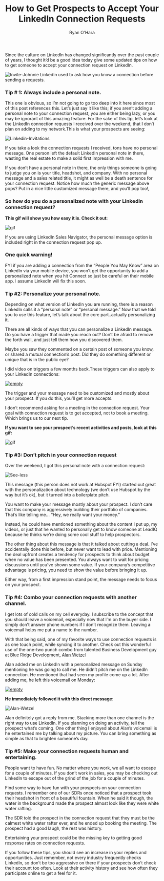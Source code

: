 ﻿---
layout: blog
title: How to Get Prospects to Accept Your LinkedIn Connection Requests
description: Remember when adding strangers on LinkedIn was frowned upon? If we flashback to just a couple of years ago, LinkedIn used to require you disclose why you are adding someone on LinkedIn. Today, with Sales Navigator becoming the standard way people research their prospects, LinkedIn doesn’t ask you how you know a connection when you make a request
coverImage: img/add-on-linkedin.png
publishDate: Jul 10, 2018

author: Ryan O'Hara
authorProfile: Ryan O'Hara has been an early employee at several startups helping them with marketing and prospecting tactics, including Dyn who was acquired by Oracle for $600+ million in 2016. He's had prospecting campaigns featured in Fortune, Mashable, and TheNextWeb. Ryan specializes in branding, business development, prospecting, and coaching people on how to make good digital first impressions. He also mentors two accelerators, The Iron Yard and The Alpha Loft, and hosts The Prospecting Podcast.
authorImage: img/Ryan-OHara-Headshot.png
---

Since the culture on LinkedIn has changed significantly over the past couple of years, I thought it’d be a good idea today give some updated tips on how to get someone to accept your connection request on LinkedIn.

![Invite-Johnnie](/img/Invite-Johnnie.png) LinkedIn used to ask how you know a connection before sending a requests.

### Tip # 1: Always include a personal note.

This one is obvious, so I’m not going to go too deep into it here since most of this post references this. Let’s just say it like this; if you aren’t adding a personal note to your connection request, you are either being lazy, or you may be ignorant of this amazing feature. For the sake of this tip, let’s look at the LinkedIn connection requests I received over the weekend, that I don’t plan on adding to my network.This is what your prospects are seeing:

![Linkedin-Invitations](/img/Linkedin-Invitations.png)

If you take a look the connection requests I received, tons have no personal message. One person left the default LinkedIn personal note in there, wasting the real estate to make a solid first impression with me.

If you don’t have a personal note in there, the only things someone is going to judge you on is your title, headshot, and company. With no personal message and a sales related title, it might as well be a death sentence for your connection request. Notice how much the generic message above pops? Put in a nice little customized message there, and you’ll pop too!,

### So how do you do a personalized note with your LinkedIn connection request?

**This gif will show you how easy it is. Check it out:**

![gif](/img/Linkedin-Record.gif)

If you are using LinkedIn Sales Navigator, the personal message option is included right in the connection request pop up.

### One quick warning!

FYI if you are adding a connection from the “People You May Know” area on LinkedIn via your mobile device, you won’t get the opportunity to add a personalized note when you hit Connect so just be careful on their mobile app. I assume LinkedIn will fix this soon.

### Tip #2: Personalize your personal note.

Depending on what version of LinkedIn you are running, there is a reason LinkedIn calls it a “personal note” or “personal message.” Now that we told you to use this feature, let’s talk about the core part..actually personalizing it.

There are all kinds of ways that you can personalize a LinkedIn message. Do you have a trigger that made you reach out? Don’t be afraid to remove the forth wall, and just tell them how you discovered them.

Maybe you saw they commented on a certain post of someone you know, or shared a mutual connection’s post. Did they do something different or unique that is in the public eye?

I did video on triggers a few months back.These triggers can also apply to your LinkedIn connections:

[![empty](/img/picking-the-right-accounts-when-prospecting.png)](https://www.youtube.com/embed/wzb3_9eL2VM)

The trigger and your message need to be customized and mostly about your prospect. If you do this, you’ll get more accepts.

I don’t recommend asking for a meeting in the connection request. Your goal with connection request is to get accepted, not to book a meeting. Which brings us to our next tip.

**If you want to see your prospect’s recent activities and posts, look at this gif:**

![gif](/img/Linkedin-Record1.gif)

### Tip #3: Don’t pitch in your connection request

Over the weekend, I got this personal note with a connection request:

![See-less](/img/See-less.png)

This message (this person does not work at Hubspot FYI) started out great with the personalization about technology (we don’t use Hubspot by the way but it’s ok), but it turned into a boilerplate pitch.

You want to make your message mostly about your prospect. I don’t care that this company is aggressively building their portfolio of companies. That’s like telling me… “Hey, we really want your money.”

Instead, he could have mentioned something about the content I put up, my videos, or just that he wanted to personally get to know someone at LeadIQ because he thinks we’re doing some cool stuff to help prospectors.

The other thing about this message is that it talked about cutting a deal. I’ve accidentally done this before, but never want to lead with price. Mentioning the deal upfront creates a tendency for prospects to think about budget when no value has been presented. You always want to wait for pricing discussions until you’ve shown some value. If your company’s competitive advantage is pricing, you need to show the value before bringing it up.

Either way, from a first impression stand point, the message needs to focus on your prospect.

### Tip #4: Combo your connection requests with another channel.

I get lots of cold calls on my cell everyday. I subscribe to the concept that you should leave a voicemail, especially now that I’m on the buyer side. I simply don’t answer phone numbers if I don’t recognize them. Leaving a voicemail helps me put a name to the number.

With that being said, one of my favorite ways to use connection requests is as one touch point, while syncing it to another. Check out this wonderful use of the one-two punch combo from talented Business Development guy at Blue Ridge Development, [Alan Wetzel](https://www.linkedin.com/in/alan-wetzel-56479940/)

Alan added me on LinkedIn with a personalized message on Sunday mentioning he was going to call me. He didn’t pitch me on the LinkedIn connection. He mentioned that had seen my profile come up a lot. After adding me, he left this voicemail on Monday:

[![empty](/img/great-voicemail-example.png)](https://www.youtube.com/embed/1bmbzNqWuws)

**He immediately followed it with this direct message:**

![Alan-Wetzel](/img/Alan-Wetzel.png)

Alan definitely got a reply from me. Stacking more than one channel is the right way to use LinkedIn. If you planning on doing an activity, tell the prospect what’s coming. One other thing I enjoyed about Alan’s voicemail is he entertained me by talking about my picture. You can bring something as simple as that to brighten someone’s day.

### Tip #5: Make your connection requests human and entertaining.

People want to have fun. No matter where you work, we all want to escape for a couple of minutes. If you don’t work in sales, you may be checking out LinkedIn to escape out of the grind of the job for a couple of minutes.

Find some way to have fun with your prospects on your connection requests. I remember one of our SDRs once noticed that a prospect took their headshot in front of a beautiful fountain. When he said it though, the water in the background made the prospect almost look like they were white water rafting.

The SDR told the prospect in the connection request that they must be the calmest white water rafter ever, and he ended up booking the meeting. The prospect had a good laugh, the rest was history.

Entertaining your prospect could be the missing key to getting good response rates on connection requests.

If you follow these tips, you should see an increase in your replies and opportunities. Just remember, not every industry frequently checks LinkedIn, so don’t be too aggressive on there if your prospects don’t check their account too often. Look at their activity history and see how often they participate online to get a feel for it.